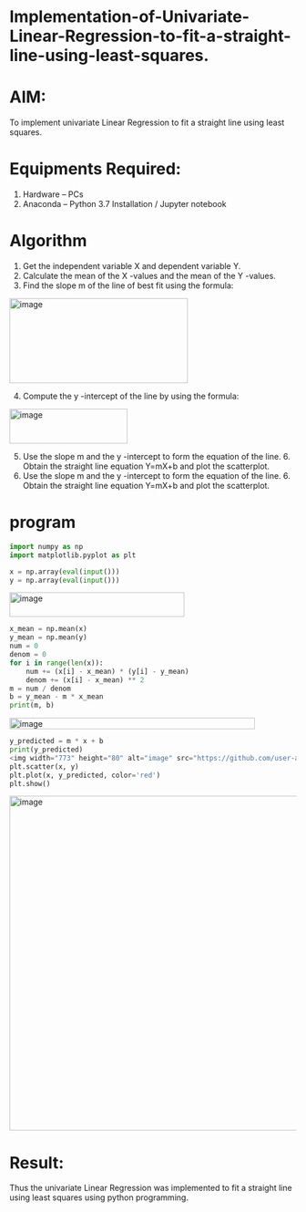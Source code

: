 # Implementation-of-Univariate-Linear-Regression-to-fit-a-straight-line-using-least-squares.
# AIM:
To implement univariate Linear Regression to fit a straight line using least squares.

# Equipments Required:
 1. Hardware – PCs
 2. Anaconda – Python 3.7 Installation / Jupyter notebook
  
# Algorithm
 1. Get the independent variable X and dependent variable Y.
 2. Calculate the mean of the X -values and the mean of the Y -values.
 3. Find the slope m of the line of best fit using the formula:
  
   <img width="313" height="149" alt="image" src="https://github.com/user-attachments/assets/e8fe0aea-5fd0-42cb-90a1-3cd22acccace" />
   
   4. Compute the y -intercept of the line by using the formula:
      
   <img width="207" height="61" alt="image" src="https://github.com/user-attachments/assets/c8a46773-55a1-47b4-980e-a5883a88f763" />
   
   5. Use the slope m and the y -intercept to form the equation of the line. 6. Obtain the straight line equation Y=mX+b and plot the                scatterplot.
   6. Use the slope m and the y -intercept to form the equation of the line. 6. Obtain the straight line equation Y=mX+b and plot the              scatterplot.

# program
```python
import numpy as np
import matplotlib.pyplot as plt

x = np.array(eval(input()))
y = np.array(eval(input()))
```

<img width="307" height="43" alt="image" src="https://github.com/user-attachments/assets/6ceda505-25e6-428d-a62a-2d700c1e62a4" />


```python
x_mean = np.mean(x)
y_mean = np.mean(y)
num = 0 
denom = 0
for i in range(len(x)):
    num += (x[i] - x_mean) * (y[i] - y_mean)
    denom += (x[i] - x_mean) ** 2
m = num / denom    
b = y_mean - m * x_mean
print(m, b)
```

<img width="431" height="20" alt="image" src="https://github.com/user-attachments/assets/a34e4730-666c-43aa-b4d9-99434f938b13" />


```python
y_predicted = m * x + b
print(y_predicted)
<img width="773" height="80" alt="image" src="https://github.com/user-attachments/assets/63a43b90-a165-4cc8-af4e-0e4152fd586c" />
plt.scatter(x, y)
plt.plot(x, y_predicted, color='red')
plt.show()

```


<img width="781" height="587" alt="image" src="https://github.com/user-attachments/assets/0cd2f3ff-274e-49a7-ba6e-af0da1bf2fff" />


# Result:
  Thus the univariate Linear Regression was implemented to fit a straight line using least squares using python programming.






 
 
  



 
